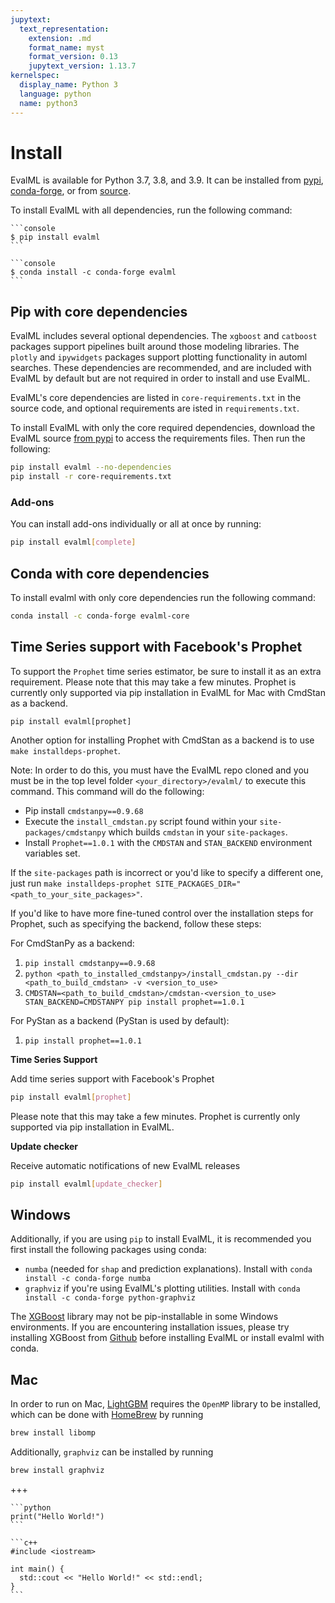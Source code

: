 ```yaml
---
jupytext:
  text_representation:
    extension: .md
    format_name: myst
    format_version: 0.13
    jupytext_version: 1.13.7
kernelspec:
  display_name: Python 3
  language: python
  name: python3
---
```


# Install

EvalML is available for Python 3.7, 3.8, and 3.9. It can be installed from [pypi](https://pypi.org/project/evalml/), [conda-forge](https://anaconda.org/conda-forge/evalml), or from [source](https://github.com/alteryx/evalml).

To install EvalML with all dependencies, run the following command:

````{tab} PyPI
```console
$ pip install evalml
```
````

````{tab} Conda
```console
$ conda install -c conda-forge evalml
```
````


## Pip with core dependencies

EvalML includes several optional dependencies. The `xgboost` and `catboost` packages support pipelines built around those modeling libraries. The `plotly` and `ipywidgets` packages support plotting functionality in automl searches. These dependencies are recommended, and are included with EvalML by default but are not required in order to install and use EvalML.

EvalML's core dependencies are listed in `core-requirements.txt` in the source code, and optional requirements are isted in `requirements.txt`.

To install EvalML with only the core required dependencies, download the EvalML source [from pypi](https://pypi.org/project/evalml/#files) to access the requirements files. Then run the following:

```bash
pip install evalml --no-dependencies
pip install -r core-requirements.txt
```

### Add-ons
You can install add-ons individually or all at once by running:
```bash
pip install evalml[complete]
```

## Conda with core dependencies 

To install evalml with only core dependencies run the following command:

```bash
conda install -c conda-forge evalml-core
```


## Time Series support with Facebook's Prophet 

To support the `Prophet` time series estimator, be sure to install it as an extra requirement. Please note that this may take a few minutes.
Prophet is currently only supported via pip installation in EvalML for Mac with CmdStan as a backend.
```shell
pip install evalml[prophet]
```
Another option for installing Prophet with CmdStan as a backend is to use `make installdeps-prophet`.

Note: In order to do this, you must have the EvalML repo cloned and you must be in the top level folder `<your_directory>/evalml/` to execute this command.
This command will do the following:
- Pip install `cmdstanpy==0.9.68`
- Execute the `install_cmdstan.py` script found within your `site-packages/cmdstanpy` which builds `cmdstan` in your `site-packages`.
- Install `Prophet==1.0.1` with the `CMDSTAN` and `STAN_BACKEND` environment variables set.

If the `site-packages` path is incorrect or you'd like to specify a different one, just run `make installdeps-prophet SITE_PACKAGES_DIR="<path_to_your_site_packages>"`.

If you'd like to have more fine-tuned control over the installation steps for Prophet, such as specifying the backend, follow these steps:

For CmdStanPy as a backend:
1. `pip install cmdstanpy==0.9.68`
2. `python <path_to_installed_cmdstanpy>/install_cmdstan.py --dir <path_to_build_cmdstan> -v <version_to_use>`
3. `CMDSTAN=<path_to_build_cmdstan>/cmdstan-<version_to_use> STAN_BACKEND=CMDSTANPY pip install prophet==1.0.1`

For PyStan as a backend (PyStan is used by default):
1. `pip install prophet==1.0.1`



**Time Series Support** <br>

Add time series support with Facebook's Prophet
```bash
pip install evalml[prophet]
```
Please note that this may take a few minutes. Prophet is currently only supported via pip installation in EvalML.

**Update checker** <br>

Receive automatic notifications of new EvalML releases
```bash
pip install evalml[update_checker]
```


## Windows

Additionally, if you are using `pip` to install EvalML, it is recommended you first install the following packages using conda:
* `numba` (needed for `shap` and prediction explanations). Install with `conda install -c conda-forge numba`
* `graphviz` if you're using EvalML's plotting utilities. Install with `conda install -c conda-forge python-graphviz`

The [XGBoost](https://pypi.org/project/xgboost/) library may not be pip-installable in some Windows environments. If you are encountering installation issues, please try installing XGBoost from [Github](https://xgboost.readthedocs.io/en/latest/build.html) before installing EvalML or install evalml with conda.

## Mac

In order to run on Mac, [LightGBM](https://pypi.org/project/lightgbm/) requires the `OpenMP` library to be installed, which can be done with [HomeBrew](https://brew.sh/) by running 

```bash
brew install libomp
```

Additionally, `graphviz` can be installed by running

```bash
brew install graphviz
```


+++

 
````{tab} Python
```python
print("Hello World!")
```
````

````{tab} C++
```c++
#include <iostream>

int main() {
  std::cout << "Hello World!" << std::endl;
}
```
````
